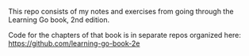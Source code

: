 This repo consists of my notes and exercises from going through the Learning Go book, 2nd edition.

Code for the chapters of that book is in separate repos organized here: https://github.com/learning-go-book-2e
